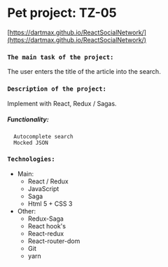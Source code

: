 # Pet project: TZ-05

[https://dartmax.github.io/ReactSocialNetwork/](https://dartmax.github.io/ReactSocialNetwork/)

### `The main task of the project:`
The user enters the title of the article into the search.

### `Description of the project:`
Implement with React, Redux / Sagas.

##### Functionality:

      Autocomplete search
      Mocked JSON

### `Technologies:`
- Main:
    - React / Redux
    - JavaScript
    - Saga
    - Html 5 + CSS 3
- Other:
    - Redux-Saga
    - React hook's
    - React-redux
    - React-router-dom
    - Git
    - yarn